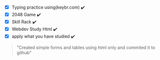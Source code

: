 - [x] Typing practice using(keybr.com) ✔️
- [x] 2048 Game ✔️
- [x] Skill Rack ✔️
- [x] Webdev Study Html ✔️
- [x] apply what you have studied ✔️ 
>"Created simple forms and tables using html only and commited it to github"